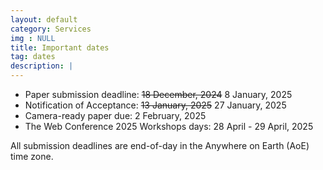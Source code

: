 ```yaml
---
layout: default
category: Services
img : NULL
title: Important dates
tag: dates
description: |
---
```

- Paper submission deadline: ~~18 December, 2024~~ 8 January, 2025
- Notification of Acceptance: ~~13 January, 2025~~ 27 January, 2025
- Camera-ready paper due: 2 February, 2025
- The Web Conference 2025 Workshops days: 28 April - 29 April, 2025

All submission deadlines are end-of-day in the Anywhere on Earth (AoE) time zone.